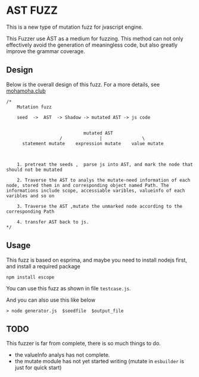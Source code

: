 # AST FUZZ

This is a new type of mutation fuzz for jvascript engine.

This Fuzzer use AST as a medium for fuzzing. This method can not only effectively avoid the generation of meaningless code, but also greatly improve the grammar coverage.


## Design

Below is the overall design of this fuzz. For a more details, see [mohamoha.club](http://mohamoha.club)
```
/*
	Mutation fuzz 

	seed  ->  AST  -> Shadow -> mutated AST -> js code 


						     mutated AST
		 			/              |               \
	  statement mutate    expression mutate    value mutate
	


	1. pretreat the seeds ,  parse js into AST, and mark the node that should not be mutated

	2. Traverse the AST to analys the mutate-need information of each node, stored them in and corresponding object named Path. The informations include scope, accessiable varibles, valueinfo of each varibles and so on
	
	3. Traverse the AST ,mutate the unmarked node according to the corresponding Path
	
	4. transfer AST back to js.
*/

```

## Usage

This fuzz is based on esprima, and maybe you need to install nodejs first, and install a required package

```
npm install escope
```

You can use this fuzz as shown in file `testcase.js`.

And you can also use this like below

```
> node generator.js  $seedfile  $output_file
```



## TODO
This fuzzer is far from complete, there is so much things to do.

- the valueInfo analys has not complete.
- the mutate module has not yet started writing (mutate in `esbuilder` is just for quick start)
